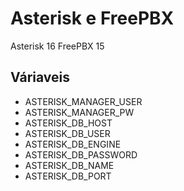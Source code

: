 # Asterisk e FreePBX

Asterisk 16
FreePBX 15


## Váriaveis

* ASTERISK_MANAGER_USER
* ASTERISK_MANAGER_PW
* ASTERISK_DB_HOST
* ASTERISK_DB_USER
* ASTERISK_DB_ENGINE
* ASTERISK_DB_PASSWORD
* ASTERISK_DB_NAME
* ASTERISK_DB_PORT